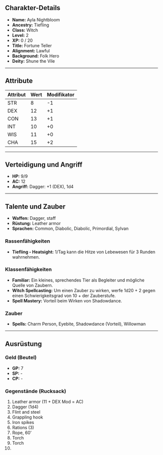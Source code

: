 ## Charakter-Details
- **Name:** Ayla Nightbloom
- **Ancestry:** Tiefling
- **Class:** Witch
- **Level:** 2
- **XP:** 0 / 20
- **Title:** Fortune Teller
- **Alignment:** Lawful
- **Background:** Folk Hero
- **Deity:** Shune the Vile

---

## Attribute
| Attribut | Wert | Modifikator |
| -------- | ---- | ----------- |
| STR      | 8    | -1          |
| DEX      | 12   | +1          |
| CON      | 13   | +1          |
| INT      | 10   | +0          |
| WIS      | 11   | +0          |
| CHA      | 15   | +2          |

---

## Verteidigung und Angriff
- **HP:** 9/9
- **AC:** 12
- **Angriff:** Dagger: +1 (DEX), 1d4

---

## Talente und Zauber
- **Waffen:** Dagger, staff
- **Rüstung:** Leather armor
- **Sprachen:** Common, Diabolic, Diabolic, Primordial, Sylvan

### Rassenfähigkeiten
- **Tiefling - Heatsight:** 1/Tag kann die Hitze von Lebewesen für 3 Runden wahrnehmen.

### Klassenfähigkeiten
- **Familiar:** Ein kleines, sprechendes Tier als Begleiter und mögliche Quelle von Zaubern.
- **Witch Spellcasting:** Um einen Zauber zu wirken, werfe 1d20 + 2 gegen einen Schwierigkeitsgrad von 10 + der Zauberstufe.
- **Spell Mastery:** Vorteil beim Wirken von Shadowdance.

### Zauber
- **Spells:** Charm Person, Eyebite, Shadowdance (Vorteil), Willowman

---

## Ausrüstung

### Geld (Beutel)
- **GP:** 7
- **SP:** - 
- **CP:** - 

### Gegenstände (Rucksack)
1. Leather armor (11 + DEX Mod = AC)
2. Dagger (1d4)
3. Flint and steel
4. Grappling hook
5. Iron spikes
6. Rations (3)
7. Rope, 60’
8. Torch
9. Torch
10. 